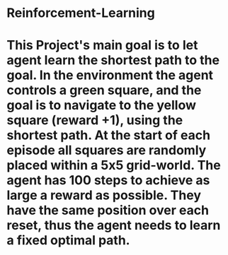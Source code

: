 # Reinforcement-Learning

# This Project's main goal is to let agent learn the shortest path to the goal. In the environment the agent controls a green square, and the goal is to navigate to the yellow square (reward +1), using the shortest path. At the start of each episode all squares are randomly placed within a 5x5 grid-world. The agent has 100 steps to achieve as large a reward as possible. They have the same position over each reset, thus the agent needs to learn a fixed optimal path.
